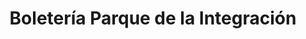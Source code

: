 ---
title: "Boletería Parque de la Integración"
url: /cochabamba/boleteria-parque-de-la-integracion/
shop: entradas
---
